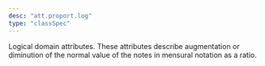 ```yaml
---
desc: "att.proport.log"
type: "classSpec"
---
```


Logical domain attributes. These attributes describe augmentation or diminution of
the
normal value of the notes in mensural notation as a ratio.